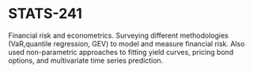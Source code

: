 # STATS-241
Financial risk and econometrics. Surveying different methodologies (VaR,quantile regression, GEV) to model and measure financial risk. Also used non-parametric approaches to fitting yield curves, pricing bond options, and multivariate time series prediction. 
